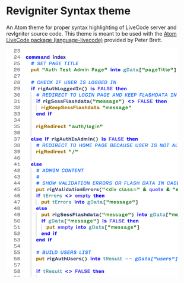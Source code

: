 # Revigniter Syntax theme

An Atom theme for proper syntax highlighting of LiveCode server and revIgniter source code. This theme is meant to be used with the [Atom LiveCode package (language-livecode)](https://atom.io/packages/language-livecode) provided by Peter Brett.  

![Screenshot of revIgniter Syntax theme](https://github.com/revig/revigniter-syntax/raw/master/revIgniterTheme.png "revIgniter syntax highlighting")
